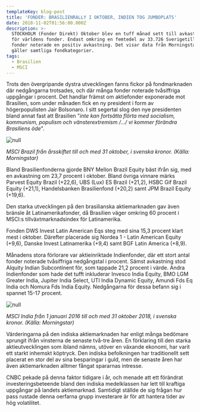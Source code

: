 ```yaml
---
templateKey: blog-post
title: 'FONDER: BRASILIENRALLY I OKTOBER, INDIEN TOG JUMBOPLATS'
date: 2018-11-02T01:56:00.000Z
description: >-
  STOCKHOLM (Fonder Direkt) Oktober blev en tuff månad sett till avkastningen
  för världens fonder. Endast omkring en femtedel av 33.726 Sverigetillgängliga
  fonder noterade en positiv avkastning. Det visar data från Morningstar, som
  gäller samtliga fondkategorier.
tags:
  - Brasilien
  - MSCI
---
```

Trots den övergripande dystra utvecklingen fanns fickor på fondmarknaden där nedgångarna trotsades, och där många fonder noterade tvåsiffriga uppgångar i procent. Det handlar främst om aktiefonder exponerade mot Brasilien, som under månaden fick en ny president i form av högerpopulisten Jair Bolsonaro. I sitt segertal slog den nye presidenten bland annat fast att Brasilien "_inte kan fortsätta flörta med socialism, kommunism, populism och vänsterextremism /…/ vi kommer förändra Brasiliens öde_". 

![null](/img/562991201.png)

_MSCI Brazil från årsskiftet till och med 31 oktober, i svenska kronor. (Källa: Morningstar)_

Bland Brasilienfonderna gjorde BNY Mellon Brazil Equity bäst ifrån sig, med en avkastning om 23,7 procent i oktober. Bland övriga vinnare märks Parvest Equity Brazil (+22,6), UBS (Lux) ES Brazil (+21,2), HSBC Gif Brazil Equity (+21,1), Handelsbanken Brasilienfond (+20,2) samt JPM Brazil Equity (+19,6).

Den starka utvecklingen på den brasilianska aktiemarknaden gav även bränsle åt Latinamerikafonder, då Brasilien väger omkring 60 procent i MSCI:s tillväxtmarknadsindex för Latinamerika.

 Fonden DWS Invest Latin American Eqs steg med sina 15,3 procent klart mest i oktober. Därefter placerade sig Nordea 1 - Latin American Equity (+9,6), Danske Invest Latinamerika (+9,4) samt BGF Latin America (+8,9).

Månadens stora förlorare var aktieinriktade Indienfonder, där ett stort antal fonder noterade tvåsiffriga nedgångstal i procent. Sämst avkastning stod Alquity Indian Subcontinent för, som tappade 21,2 procent i värde. Andra Indienfonder som hade det tufft inkluderar Invesco India Equity, BMO LGM Greater India, Jupiter India Select, UTI India Dynamic Equity, Amundi Fds Eq India och Nomura Fds India Equity. Nedgångarna för dessa befann sig i spannet 15-17 procent.

![null](/img/562991202.png)

_MSCI India från 1 januari 2016 till och med 31 oktober 2018, i svenska kronor. (Källa: Morningstar)_

Värderingarna på den indiska aktiemarknaden har enligt många bedömare sprungit ifrån vinsterna de senaste två-tre åren. En förklaring till den starka aktieutvecklingen som ibland nämns, utöver en växande ekonomi, har varit ett starkt inhemskt köptryck. Den indiska befolkningen har traditionellt sett placerat en stor del av sina besparingar i guld, men de senaste åren har även aktiemarknaden alltmer fångat spararnas intresse. 

CNBC pekade på denna faktor tidigare i år, och menade att ett förändrat investeringsbeteende bland den indiska medelklassen har lett till kraftiga uppgångar på landets aktiemarknad. Samtidigt ställde de sig frågan hur pass rustade denna oerfarna grupp investerare är för att hantera tider av hög volatilitet.
